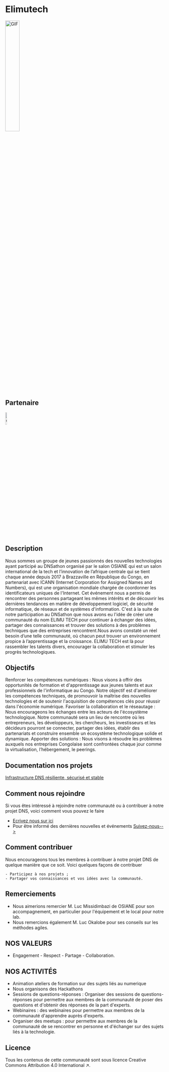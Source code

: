 # Elimutech
 <img align="center" width="30%" alt="GIF" src="https://user-images.githubusercontent.com/140571749/257532390-9c1dc640-b1fe-4fb8-83d0-44067b9a58a9.png"/>
 
## Partenaire
 <img align="center" width="10%" alt="GIF" src="https://user-images.githubusercontent.com/140571749/257671926-65f8d186-4857-4d8e-8605-52353c169666.png"/>
 
## Description

<p>
Nous sommes un groupe de jeunes passionnés des nouvelles technologies ayant participé au DNSathon organisé par le salon OSIANE qui est un salon international de la tech et l’innovation de l’afrique centrale qui se tient chaque année depuis 2017 à Brazzaville en République du Congo, en partenariat avec ICANN (Internet Corporation for Assigned Names  and Numbers), qui est une organisation mondiale chargée de coordonner les identificateurs uniques de l'Internet. Cet événement nous a permis de rencontrer des personnes partageant les mêmes intérêts et de découvrir les dernières tendances en matière de développement logiciel, de sécurité informatique, de réseaux et de systèmes d'information.
C'est à la suite de notre participation au DNSathon que nous avons eu l'idée de créer une communauté du nom ELIMU TECH pour continuer à échanger des idées, partager des connaissances et trouver des solutions à des problèmes techniques que des entreprises rencontrent.Nous avons constaté un réel besoin d’une telle communauté, où chacun peut trouver un environnement propice à l’apprentissage et la croissance. ELIMU TECH est là pour rassembler les talents divers, encourager la collaboration et stimuler les progrès technologiques.
</p>

## Objectifs

Renforcer les compétences numériques : Nous visons à offrir des opportunités de formation et d'apprentissage aux jeunes talents et aux professionnels de l'informatique au Congo. Notre objectif est d'améliorer les compétences techniques, de promouvoir la maîtrise des nouvelles technologies et de soutenir l'acquisition de compétences clés pour réussir dans l'économie numérique.
Favoriser la collaboration et le réseautage : Nous encourageons les échanges entre les acteurs de l'écosystème technologique. Notre communauté sera un lieu de rencontre où les entrepreneurs, les développeurs, les chercheurs, les investisseurs et les décideurs pourront se connecter, partager des idées, établir des partenariats et construire ensemble un écosystème technologique solide et dynamique.
Apporter des solutions : Nous visons à résoudre les problèmes auxquels nos entreprises Congolaise sont confrontées chaque jour comme la virtualisation, l’hébergement, le peerings.

## Documentation nos projets

[Infrastructure DNS résiliente, sécurisé et stable](https://github.com/users/Elimutechcongo/projects/3)

## Comment nous rejoindre

Si vous êtes intéressé à rejoindre notre communauté ou à contribuer à notre projet DNS, voici comment vous pouvez le faire

  - [Ecrivez nous sur ici](https://elimutechcongo@gmail.com)
  - Pour être informé des dernières nouvelles et événements
[Suivez-nous--> ](https://www.facebook.com/100095236926078/posts/pfbid02a3HUvsCtBokcyxZoWsRCiZuPSfgQxrDX5hXA8BXTfwMhri3XKY1vLtpx7dZShQ1Rl/?mibextid=cr9u03)

## Comment contribuer

Nous encourageons tous les membres à contribuer à notre projet DNS de quelque manière que ce soit. Voici quelques façons de contribuer

    - Participez à nos projets ;
    - Partager vos connaissances et vos idées avec la communauté.

## Remerciements

- Nous aimerions remercier M. Luc Missidimbazi de OSIANE pour son accompagnement, en particulier pour l'équipement et le local pour notre lab.
- Nous remercions également M. Luc Okalobe pour ses conseils sur les méthodes agiles.

## NOS VALEURS
- Engagement - Respect - Partage - Collaboration.

## NOS ACTIVITÉS
- Animation ateliers de formation sur des sujets liés au numerique
- Nous organisons des Hackathons 
- Sessions de questions-réponses : Organiser des sessions de questions-réponses pour permettre aux membres de la communauté de poser des questions et d'obtenir des réponses de la part d'experts. 
- Webinaires : des webinaires pour permettre aux membres de la communauté d'apprendre auprès d'experts. 
- Organiser des meetups : pour permettre aux membres de la communauté de se rencontrer en personne et d'échanger sur des sujets liés à la technologie.

## Licence

Tous les contenus de cette communauté sont sous licence Creative Commons Attribution 4.0 International ↗.
